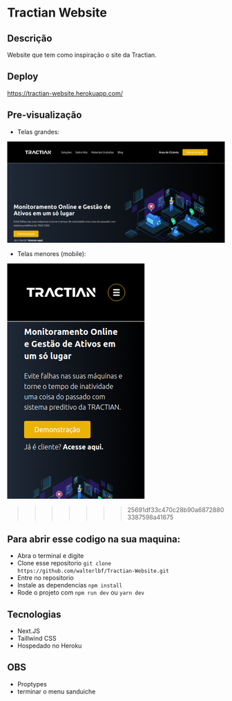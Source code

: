 
# Tractian Website

## Descrição

Website que tem como inspiração o site da Tractian.

## Deploy

https://tractian-website.herokuapp.com/

## Pre-visualização

- Telas grandes:

![image](desktop.png)

- Telas menores (mobile):
 
![image](mobile.png)
>>>>>>> 25691df33c470c28b90a68728803387598a41675

## Para abrir esse codigo na sua maquina:

- Abra o terminal e digite
- Clone esse repositorio  `git clone https://github.com/walterlbf/Tractian-Website.git`
- Entre no repositorio
- Instale as dependencias `npm install`
- Rode o projeto com `npm run dev` ou `yarn dev`

## Tecnologias 

- Next.JS
- Taillwind CSS
- Hospedado no Heroku

## OBS
- Proptypes
- terminar o menu sanduiche


